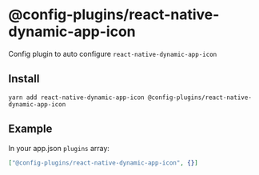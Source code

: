 # @config-plugins/react-native-dynamic-app-icon

Config plugin to auto configure `react-native-dynamic-app-icon`

## Install

```
yarn add react-native-dynamic-app-icon @config-plugins/react-native-dynamic-app-icon
```

## Example

In your app.json `plugins` array:

```json
["@config-plugins/react-native-dynamic-app-icon", {}]
```
